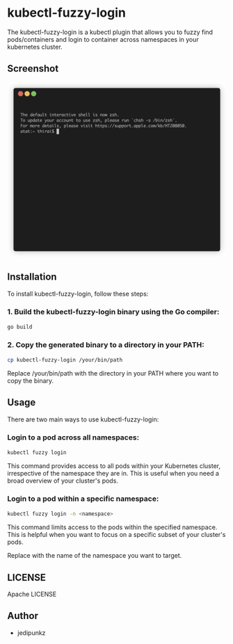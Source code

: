 # kubectl-fuzzy-login
The kubectl-fuzzy-login is a kubectl plugin that allows you to fuzzy find pods/containers and login to container across namespaces in your kubernetes cluster.

## Screenshot

<img src="https://raw.githubusercontent.com/jedipunkz/kubecli/main/static/kubectl-fuzzy-login.gif">

## Installation
To install kubectl-fuzzy-login, follow these steps:

### 1. Build the kubectl-fuzzy-login binary using the Go compiler:
```bash
go build
```

### 2. Copy the generated binary to a directory in your PATH:

```bash
cp kubectl-fuzzy-login /your/bin/path
```

Replace /your/bin/path with the directory in your PATH where you want to copy the binary.

## Usage

There are two main ways to use kubectl-fuzzy-login:

### Login to a pod across all namespaces:

```bash
kubectl fuzzy login
```

This command provides access to all pods within your Kubernetes cluster, irrespective of the namespace they are in. This is useful when you need a broad overview of your cluster's pods.

### Login to a pod within a specific namespace:

```bash
kubectl fuzzy login -n <namespace>
```

This command limits access to the pods within the specified namespace. This is helpful when you want to focus on a specific subset of your cluster's pods.

Replace <namespace> with the name of the namespace you want to target.

  ## LICENSE

Apache LICENSE

## Author

- jedipunkz
